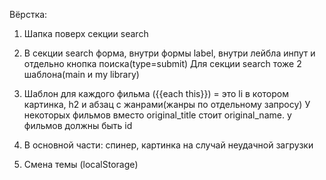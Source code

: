 Вёрстка:

1. Шапка поверх секции search
2. В секции search форма, внутри формы label, внутри лейбла инпут и отдельно
   кнопка поиска(type=submit) Для секции search тоже 2 шаблона(main и my
   library)

3. Шаблон для каждого фильма ({{each this}}) = это li в котором картинка, h2 и
   абзац с жанрами(жанры по отдельному запросу) У некоторых фильмов вместо
   original_title стоит original_name. у фильмов должны быть id
4. В основной части: спинер, картинка на случай неудачной загрузки

5. Смена темы (localStorage)
